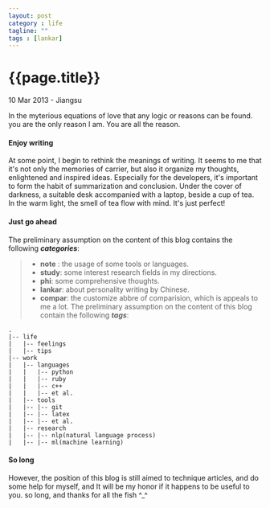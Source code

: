 ```yaml
---
layout: post
category : life
tagline: ""
tags : [lankar]
---
```

{{page.title}}
=============
<p class="meta">10 Mar 2013 - Jiangsu</p>

In the myterious equations of love that any logic or reasons can be found.
you are the only reason I am. You are all the reason.
#### Enjoy writing ####
At some point, I begin to rethink the meanings of writing. It seems to me that it's not only the memories of carrier, but also it organize my thoughts, enlightened and inspired ideas.  Especially for the developers, it's important to form the habit of summarization and conclusion.
Under the cover of darkness, a suitable desk accompanied with a laptop, beside a cup of tea. In the warm light, the smell of tea flow with mind. It's just perfect!

#### Just go ahead ####
The preliminary assumption on the content of this blog contains the following ***categories***:
>- **note** : the usage of some tools or languages.
>- **study**: some interest research fields in my directions.
>- **phi**: some comprehensive thoughts.
>- **lankar**: about personality writing by Chinese.
>- **compar**: the customize abbre of comparision, which is appeals to me a lot.
The preliminary assumption on the content of this blog contain the following ***tags***:

	.
	|-- life
	|   |-- feelings
	|   |-- tips
	|-- work
	|   |-- languages
	|   |   |-- python
	|   |   |-- ruby
	|   |   |-- c++
	|   |   |-- et al.
	|   |-- tools
	|   |-- |-- git
	|   |-- |-- latex
	|   |-- |-- et al.
	|   |-- research
	|   |-- |-- nlp(natural language process)
	|   |-- |-- ml(machine learning)


#### So long ####
However, the position of this blog is still aimed to technique articles, and do some help for myself, and It will be my honor if it happens to be useful to you.
so long, and thanks for all the fish ^_^

